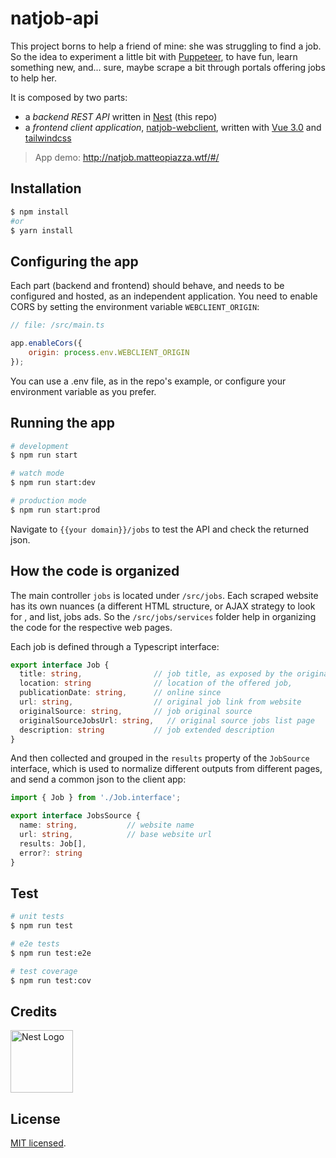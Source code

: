 # natjob-api

This project borns to help a friend of mine: she was struggling to find a job. So the idea to experiment a little bit with [Puppeteer](https://pptr.dev/), to have fun, learn something new, and... sure, maybe scrape a bit through portals offering jobs to help her.

It is composed by two parts:
- a _backend REST API_ written in [Nest](https://github.com/nestjs/nest) (this repo)
- a _frontend client application_, [natjob-webclient](https://github.com/arcadeJHS/natjob-webclient), written with [Vue 3.0](https://v3.vuejs.org/) and [tailwindcss](https://tailwindcss.com/)

> App demo: http://natjob.matteopiazza.wtf/#/

## Installation

```bash
$ npm install
#or
$ yarn install
```

## Configuring the app
Each part (backend and frontend) should behave, and needs to be configured and hosted, as an independent application.
You need to enable CORS by setting the environment variable `WEBCLIENT_ORIGIN`:

``` javascript
// file: /src/main.ts

app.enableCors({
    origin: process.env.WEBCLIENT_ORIGIN
});
```

You can use a .env file, as in the repo's example, or configure your environment variable as you prefer.

## Running the app

```bash
# development
$ npm run start

# watch mode
$ npm run start:dev

# production mode
$ npm run start:prod
```

Navigate to `{{your domain}}/jobs` to test the API and check the returned json. 

## How the code is organized

The main controller `jobs` is located under `/src/jobs`.
Each scraped website has its own nuances (a different HTML structure, or AJAX strategy to look for , and list, jobs ads.
So the `/src/jobs/services` folder help in organizing the code for the respective web pages.

Each job is defined through a Typescript interface:

```typescript
export interface Job {
  title: string,                // job title, as exposed by the original source
  location: string              // location of the offered job,
  publicationDate: string,      // online since
  url: string,                  // original job link from website
  originalSource: string,       // job original source
  originalSourceJobsUrl: string,   // original source jobs list page
  description: string           // job extended description
}
```

And then collected and grouped in the `results` property of the `JobSource` interface, which is used to normalize different outputs from different pages, and send a common json to the client app:

```typescript 
import { Job } from './Job.interface';

export interface JobsSource {
  name: string,           // website name
  url: string,            // base website url
  results: Job[],
  error?: string
}
```

## Test

```bash
# unit tests
$ npm run test

# e2e tests
$ npm run test:e2e

# test coverage
$ npm run test:cov
```

## Credits
<p align="left">
  <a href="http://nestjs.com/" target="blank"><img src="https://nestjs.com/img/logo_text.svg" width="100" alt="Nest Logo" /></a>
</p>

## License

  [MIT licensed](LICENSE).
